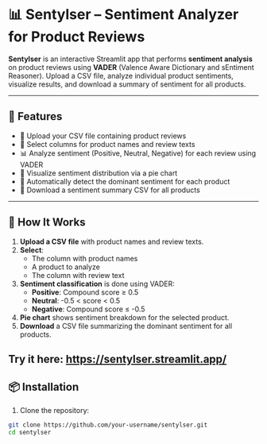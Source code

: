 # 📊 Sentylser – Sentiment Analyzer for Product Reviews

**Sentylser** is an interactive Streamlit app that performs **sentiment analysis** on product reviews using **VADER** (Valence Aware Dictionary and sEntiment Reasoner). Upload a CSV file, analyze individual product sentiments, visualize results, and download a summary of sentiment for all products.

---

## 🚀 Features

- 📁 Upload your CSV file containing product reviews
- 🎯 Select columns for product names and review texts
- 📊 Analyze sentiment (Positive, Neutral, Negative) for each review using VADER
- 🥧 Visualize sentiment distribution via a pie chart
- 🧠 Automatically detect the dominant sentiment for each product
- 💾 Download a sentiment summary CSV for all products

---

## 🧠 How It Works

1. **Upload a CSV file** with product names and review texts.
2. **Select**:
   - The column with product names
   - A product to analyze
   - The column with review text
3. **Sentiment classification** is done using VADER:
   - **Positive**: Compound score ≥ 0.5
   - **Neutral**: -0.5 < score < 0.5
   - **Negative**: Compound score ≤ -0.5
4. **Pie chart** shows sentiment breakdown for the selected product.
5. **Download** a CSV file summarizing the dominant sentiment for all products.

## Try it here: https://sentylser.streamlit.app/

## 📦 Installation

1. Clone the repository:

```bash
git clone https://github.com/your-username/sentylser.git
cd sentylser
